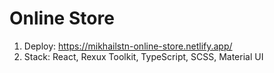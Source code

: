# Online Store

1. Deploy: https://mikhailstn-online-store.netlify.app/
2. Stack: React, Rexux Toolkit, TypeScript, SCSS, Material UI
